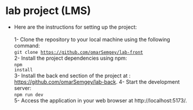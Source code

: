 <h1>lab project (LMS)</h1>

- Here are the instructions for setting up the project: <br/>
<br>1- Clone the repository to your local machine using the following command: 
<br><code>git clone https://github.com/omarSemgey/lab-front</code><br>
2- Install the project dependencies using npm: 
<br><code>npm install</code><br>
3- Install the back end section of the project at : https://github.com/omarSemgey/lab-back.
4- Start the development server: 
<br><code>npm run dev</code><br>
5- Access the application in your web browser at http://localhost:5173/.

